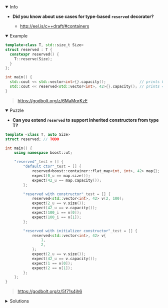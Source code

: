 <details open><summary>Info</summary><p>

* **Did you know about use cases for type-based `reserved` decorator?**

  * http://eel.is/c++draft/#containers

</p></details><details open><summary>Example</summary><p>

```cpp
template<class T, std::size_t Size>
struct reserved : T {
  constexpr reserved() {
    T::reserve(Size);
  }
};

int main() {
  std::cout << std::vector<int>{}.capacity();               // prints 0
  std::cout << reserved<std::vector<int>, 42>{}.capacity(); // prints 42
}
```

> https://godbolt.org/z/6MaMqrKzE

</p></details><details open><summary>Puzzle</summary><p>

* **Can you extend `reserved` to support inherited constructors from type T?**

```cpp
template <class T, auto Size>
struct reserved; // TODO

int main() {
    using namespace boost::ut;

    "reserved"_test = [] {
        "default ctor"_test = [] {
            reserved<boost::container::flat_map<int, int>, 42> map{};
            expect(0_u == map.size());
            expect(42_u == map.capacity());
        };

        "reserved with constructor"_test = [] {
            reserved<std::vector<int>, 42> v(2, 100);
            expect(2_u == v.size());
            expect(42_u == v.capacity());
            expect(100_i == v[0]);
            expect(100_i == v[1]);
        };

        "reserved with initializer constructor"_test = [] {
            reserved<std::vector<int>, 42> v{
                1,
                2,
            };
            expect(2_u == v.size());
            expect(42_u == v.capacity());
            expect(1 == v[0]);
            expect(2 == v[1]);
        };
    };
}
```

> https://godbolt.org/z/5f71s4jh6

</p></details><details><summary>Solutions</summary><p>
 
 ```cpp
template<class T, std::size_t Size>
struct reserved : T {
  constexpr reserved()  {
    T::reserve(Size);
  }

  constexpr reserved(std::size_t size, auto&& arg) : T(size, arg) {
    T::reserve(Size);
  }

  template<typename Arg>
  constexpr reserved(std::initializer_list<Arg>&& arg) : T{arg} {
    T::reserve(Size);
  }
};
```

> https://godbolt.org/z/Mvbcnbshb
